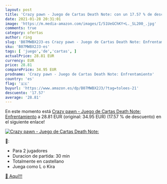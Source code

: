 ```yaml
---
layout: post
title: 'Crazy pawn - Juego de Cartas Death Note: con un 17.57 % de descuento'
date: 2021-01-28 20:31:01
image: 'https://m.media-amazon.com/images/I/51UeGChKY+L._SL200_.jpg'
comments: true
category: ofertas
author: ring
slug: 'B07MWBX2J3-es Crazy pawn - Juego de Cartas Death Note: Enfrentamiento'
sku: 'B07MWBX2J3-es'
tags: [ 'juego','de','cartas', ]
actualPrice: 28.81 EUR
currency: EUR
price: 28.81
comparePrice: 34.95 EUR
prodname: 'Crazy pawn - Juego de Cartas Death Note: Enfrentamiento'
country: 'es'
flag: '🇪🇸'
buyurl: 'https://www.amazon.es/dp/B07MWBX2J3/?tag=tolees-21'
descuento: '17.57'
average: '28.81'
---
```


En este momento está [Crazy pawn - Juego de Cartas Death Note: Enfrentamiento](https://www.amazon.es/dp/B07MWBX2J3/?tag=tolees-21) a 28.81 EUR (original: 34.95 EUR) (17.57 %  de descuento) en el siguiente enlace!

[![Crazy pawn - Juego de Cartas Death Note:](https://m.media-amazon.com/images/I/51UeGChKY+L._SL200_.jpg)](https://www.amazon.es/dp/B07MWBX2J3/?tag=tolees-21)

🔎:

- Para 2 jugadores
- Duracion de partida: 30 min
- Totalmente en castellano
- Juega como L o Kira

[🛒 Aquí!!!](https://www.amazon.es/dp/B07MWBX2J3/?tag=tolees-21)
